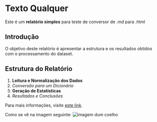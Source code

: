 # Texto Qualquer

Este é um **relatório simples** para teste de conversor de .md para .html

## Introdução
O objetivo deste relatório é apresentar a estrutura e os resultados obtidos com o processamento do dataset.

## Estrutura do Relatório
1. **Leitura e Normalização dos Dados**
2. *Conversão para um Dicionário*
3. **Geração de Estatísticas**
4. *Resultados e Conclusões*

Para mais informações, visite [este link](https://www.example.com).

 Como se vê na imagem seguinte: ![imagem dum coelho](http://www.coellho.com)